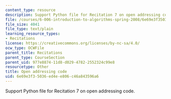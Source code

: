 ```yaml
---
content_type: resource
description: Support Python file for Recitation 7 on open addressing code.
file: /courses/6-006-introduction-to-algorithms-spring-2008/6e69e3f35036ed4ee806c46a843596a6_open_addressing_explicit.py
file_size: 4041
file_type: text/plain
learning_resource_types:
- Recitations
license: https://creativecommons.org/licenses/by-nc-sa/4.0/
ocw_type: OCWFile
parent_title: Recitations
parent_type: CourseSection
parent_uid: 977e8874-11d8-d029-4782-2552324c99e8
resourcetype: Other
title: Open addressing code
uid: 6e69e3f3-5036-ed4e-e806-c46a843596a6
---
```

Support Python file for Recitation 7 on open addressing code.